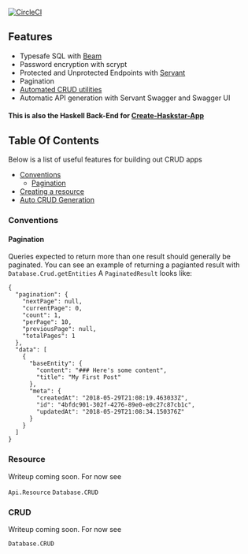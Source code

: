 [![CircleCI](https://circleci.com/gh/smaccoun/beam-servant.svg?style=svg)](https://circleci.com/gh/smaccoun/beam-servant)

## Features

- Typesafe SQL with [Beam](https://hackage.haskell.org/package/beam-core)
- Password encryption with scrypt
- Protected and Unprotected Endpoints with [Servant](https://haskell-servant.readthedocs.io/en/stable/)
- Pagination
- [Automated CRUD utilities](#crud)
- Automatic API generation with Servant Swagger and Swagger UI


#### This is also the Haskell Back-End for [Create-Haskstar-App](https://github.com/smaccoun/create-haskstar-app)


## Table Of Contents

Below is a list of useful features for building out CRUD apps

- [Conventions](#conventions)
  - [Pagination](#pagination)
- [Creating a resource](#resource)
- [Auto CRUD Generation](#crud)


### Conventions

#### Pagination

Queries expected to return more than one result should generally be paginated.
You can see an example of returning a pagianted result with `Database.Crud.getEntities`
A `PaginatedResult` looks like:

```
{
  "pagination": {
    "nextPage": null,
    "currentPage": 0,
    "count": 1,
    "perPage": 10,
    "previousPage": null,
    "totalPages": 1
  },
  "data": [
    {
      "baseEntity": {
        "content": "### Here's some content",
        "title": "My First Post"
      },
      "meta": {
        "createdAt": "2018-05-29T21:08:19.463033Z",
        "id": "4bfdc901-302f-4276-89e0-e0c27c87cb1c",
        "updatedAt": "2018-05-29T21:08:34.150376Z"
      }
    }
  ]
}
```

### Resource


Writeup coming soon. For now see 

`Api.Resource`
`Database.CRUD`


### CRUD


Writeup coming soon. For now see 

`Database.CRUD`

  

